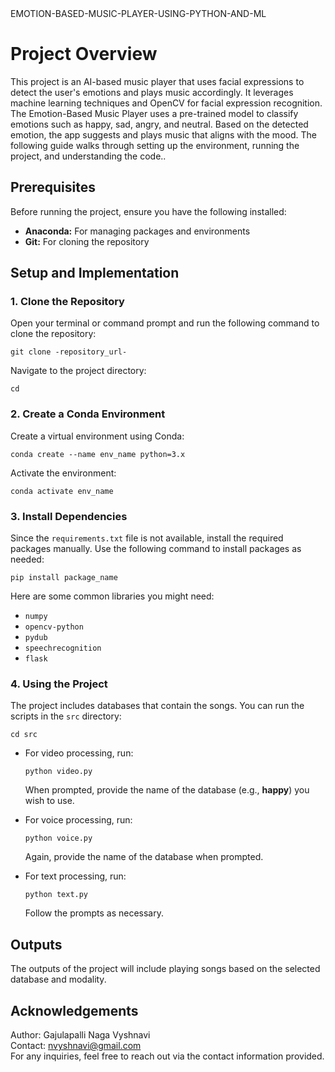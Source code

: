 <!DOCTYPE html>
<html lang="en">
<head>
    <meta charset="UTF-8">
    <meta name="viewport" content="width=device-width, initial-scale=1.0">
    EMOTION-BASED-MUSIC-PLAYER-USING-PYTHON-AND-ML
</head>
<body>
    <h1>Project Overview</h1>
    <p>This project is an AI-based music player that uses facial expressions to detect the user's emotions and plays music accordingly. It leverages machine learning techniques and OpenCV for facial expression recognition.
      The Emotion-Based Music Player uses a pre-trained model to classify emotions such as happy, sad, angry, and neutral. Based on the detected emotion, the app suggests and plays music that aligns with the mood. The following guide walks through setting up the environment, running the project, and understanding the code..</p>
    <h2>Prerequisites</h2>
    <p>Before running the project, ensure you have the following installed:</p>
    <ul>
        <li><strong>Anaconda:</strong> For managing packages and environments</li>
        <li><strong>Git:</strong> For cloning the repository</li>
    </ul>
    <h2>Setup and Implementation</h2>
    <h3>1. Clone the Repository</h3>
    <p>Open your terminal or command prompt and run the following command to clone the repository:</p>
    <pre><code>git clone -repository_url- </code></pre>
    <p>Navigate to the project directory:</p>
    <pre><code>cd <repository_directory></code></pre>
    <h3>2. Create a Conda Environment</h3>
    <p>Create a virtual environment using Conda:</p>
    <pre><code>conda create --name env_name python=3.x</code></pre>
    <p>Activate the environment:</p>
    <pre><code>conda activate env_name</code></pre>
    <h3>3. Install Dependencies</h3>
    <p>Since the <code>requirements.txt</code> file is not available, install the required packages manually. Use the following command to install packages as needed:</p>
    <pre><code>pip install package_name</code></pre>
    <p>Here are some common libraries you might need:</p>
    <ul>
        <li><code>numpy</code></li>
        <li><code>opencv-python</code></li>
        <li><code>pydub</code></li>
        <li><code>speechrecognition</code></li>
        <li><code>flask</code></li>
    </ul>
    <h3>4. Using the Project</h3>
    <p>The project includes databases that contain the songs. You can run the scripts in the <code>src</code> directory:</p>
    <pre><code>cd src</code></pre>
    <ul>
        <li>For video processing, run:</li>
        <pre><code>python video.py</code></pre>
        <p>When prompted, provide the name of the database (e.g., <strong>happy</strong>) you wish to use.</p>    
        <li>For voice processing, run:</li>
        <pre><code>python voice.py</code></pre>
        <p>Again, provide the name of the database when prompted.</p>
        <li>For text processing, run:</li>
        <pre><code>python text.py</code></pre>
        <p>Follow the prompts as necessary.</p>
    </ul>
    <h2>Outputs</h2>
    <p>The outputs of the project will include playing songs based on the selected database and modality.</p>
    <h2>Acknowledgements</h2>
    <p>Author: Gajulapalli Naga Vyshnavi<br>
    Contact: <a href="mailto:nvyshnavi@gmail.com">nvyshnavi@gmail.com </a><br>
    For any inquiries, feel free to reach out via the contact information provided.</p>
</body>
</html>
